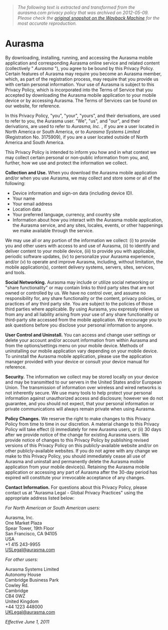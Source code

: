 > *The following text is extracted and transformed from the aurasma.com privacy policy that was archived on 2012-05-09. Please check the [original snapshot on the Wayback Machine](https://web.archive.org/web/20120509011944id_/http%3A//www.aurasma.com/privacy) for the most accurate reproduction.*

# Aurasma

By downloading, installing, running, and accessing the Aurasma mobile application and corresponding Aurasma online service and related content (collectively " _Aurasma_ "), you agree to be bound by this Privacy Policy. Certain features of Aurasma may require you become an Aurasma member, which, as part of the registration process, may require that you provide us with certain personal information. Your use of Aurasma is subject to this Privacy Policy, which is incorporated into the Terms of Service that you accepted by downloading the Aurasma mobile application to your mobile device or by accessing Aurasma. The Terms of Services can be found on our website, for reference.

In this Privacy Policy, "you", "your", "yours", and their derivations, are used to refer to you, the Aurasma user. "We", "us", and "our", and their derivations, are used to refer to _Aurasma, Inc._ , if you are a user located in North America or South America, or to _Aurasma Systems Limited_ (Registration No. 3175909), if you are a user located outside of North America and South America.

This Privacy Policy is intended to inform you how and in what context we may collect certain personal or non-public information from you, and, further, how we use and protect the information we collect.

**Collection and Use.** When you download the Aurasma mobile application and/or when you use Aurasma, we may collect and store some or all of the following:

  * Device information and sign-on data (including device ID).
  * Your name
  * Your email address
  * Location data
  * Your preferred language, currency, and country site
  * Information about how you interact with the Aurasma mobile application, the Aurasma service, and any sites, locales, events, or other happenings we make available through the service.



We may use all or any portion of the information we collect: (i) to provide you and other users with access to and use of Aurasma, (ii) to identify and deliver content to your mobile device, (iii) to provide you with applicable, periodic software updates, (iv) to personalize your Aurasma experience, and/or (v) to operate and improve Aurasma, including, without limitation, the mobile application(s), content delivery systems, servers, sites, services, and tools.

**Social Networking.** Aurasma may include or utilize social networking or "share functionality" or may contain links to third party sites that are not owned or controlled by us. We have no control over, and assume no responsibility for, any share functionality or the content, privacy policies, or practices of any third party site. You are subject to the policies of those third parties where applicable. By using Aurasma, you expressly relieve us from any and all liability arising from your use of any share functionality or third-party site accessed from the mobile application. We encourage you to ask questions before you disclose your personal information to anyone.

**User Control and Uninstall.** You can access and change user settings or delete your account and/or account information from within Aurasma and from the options/settings menu on your mobile device. Methods of uninstalling our mobile application vary depending on your mobile device. To uninstall the Aurasma mobile application, please use the application manager provided with your device or consult your device manual for reference.

**Security.** The information we collect may be stored locally on your device and may be transmitted to our servers in the United States and/or European Union. The transmission of information over wireless and wired networks is not inherently secure. We use many tools to help protect your personal information against unauthorized access and disclosure; however we do not guarantee, and you should not expect, that your personal information or private communications will always remain private when using Aurasma.

**Policy Changes.** We reserve the right to make changes to this Privacy Policy from time to time in our discretion. A material change to this Privacy Policy will take effect (i) immediately for new Aurasma users, or (ii) 30 days after we provide notice of the change for existing Aurasma users. We provide notice of changes to this Privacy Policy by publishing revised versions of this Privacy Policy on this publicly-available website and/or on other publicly-available websites. If you do not agree with any change we make to this Privacy Policy, you should immediately cease all use of Aurasma and uninstall and permanently delete the Aurasma mobile application from your mobile device(s). Retaining the Aurasma mobile application or accessing any part of Aurasma after the 30-day period has expired will constitute your irrevocable acceptance of any changes.

**Contact Information.** For questions about this Privacy Policy, please contact us at "Aurasma Legal - Global Privacy Practices" using the appropriate address listed below:

_For North American or South American users:_

Aurasma, Inc.  
One Market Plaza  
Spear Tower, 19th Floor  
San Francisco, CA 94105  
USA  
+1 415 243-9955  
[USLegal@aurasma.com](mailto:USLegal@aurasma.com)

_For other users:_

Aurasma Systems Limited  
Autonomy House  
Cambridge Business Park  
Cowley Rd.  
Cambridge  
CB4 0WZ  
United Kingdom  
+44 1223 448000  
[UKLegal@aurasma.com](mailto:UKLegal@aurasma.com)

_Effective June 1, 2011_
